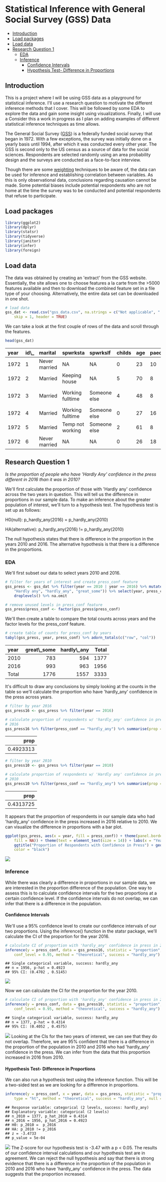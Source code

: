 Statistical Inference with General Social Survey (GSS) Data
================

-   [Introduction](#introduction)
-   [Load packages](#load-packages)
-   [Load data](#load-data)
-   [Research Question 1](#research-question-1)
    -   [EDA](#eda)
    -   [Inference](#inference)
        -   [Confidence Intervals](#confidence-intervals)
        -   [Hypothesis Test- Difference in Proportions](#hypothesis-test--difference-in-proportions)

Introduction
------------

This is a project where I will be using GSS data as a playground for statistical inference. I'll use a research question to motivate the different inference methods that I cover. This will be followed by some EDA to explore the data and gain some insight using visualizations. Finally, I will use a Consider this a work in progress as I plan on adding examples of different statistical inference techniques as time allows.

The General Social Survey ([GSS](http://gss.norc.org/)) is a federally funded social survey that began in 1972. With a few exceptions, the survey was initially done on a yearly basis until 1994, after which it was conducted every other year. The GSS is second only to the US census as a source of data for the social sciences. Respondents are selected randomly using an area probability design and the surveys are conducted as a face-to-face interview.

Though there are some [weighting](http://gss.norc.org/documents/codebook/GSS_Codebook_AppendixA.pdf) techniques to be aware of, the data can be used for inference and establishing correlation between variables. As this is only observational data, conclusions regarding causation cannot be made. Some potential biases include potential respondents who are not home at the time the survey was to be conducted and potential respondents that refuse to participate.

Load packages
-------------

``` r
library(ggplot2)
library(dplyr)
library(statsr)
library(tidyverse)
library(janitor)
library(infer)
library(foreign)
```

Load data
---------

The data was obtained by creating an 'extract' from the GSS website. Essentially, the site allows one to choose features a la carte from the &gt;5000 features available and then to download the combined feature set in a file type of your choosing. Alternatively, the entire data set can be downloaded in one shot.

``` r
# load data
gss_dat <- read.csv("gss_data.csv", na.strings = c("Not applicable", " ", "Dk na"), 
    skip = 1, header = TRUE)
```

We can take a look at the first couple of rows of the data and scroll through the features.

``` r
head(gss_dat)
```

<table>
<thead>
<tr>
<th style="text-align:left;">
year
</th>
<th style="text-align:left;">
id\_
</th>
<th style="text-align:left;">
marital
</th>
<th style="text-align:left;">
spwrksta
</th>
<th style="text-align:left;">
spwrkslf
</th>
<th style="text-align:left;">
childs
</th>
<th style="text-align:left;">
age
</th>
<th style="text-align:left;">
paeduc
</th>
<th style="text-align:left;">
maeduc
</th>
<th style="text-align:left;">
speduc
</th>
<th style="text-align:left;">
degree
</th>
<th style="text-align:left;">
padeg
</th>
<th style="text-align:left;">
madeg
</th>
<th style="text-align:left;">
spdeg
</th>
<th style="text-align:left;">
sex
</th>
<th style="text-align:left;">
race
</th>
<th style="text-align:left;">
income
</th>
<th style="text-align:left;">
partyid
</th>
<th style="text-align:left;">
vote72
</th>
<th style="text-align:left;">
pres72
</th>
<th style="text-align:left;">
vote76
</th>
<th style="text-align:left;">
pres76
</th>
<th style="text-align:left;">
vote80
</th>
<th style="text-align:left;">
pres80
</th>
<th style="text-align:left;">
vote84
</th>
<th style="text-align:left;">
pres84
</th>
<th style="text-align:left;">
vote88
</th>
<th style="text-align:left;">
pres88
</th>
<th style="text-align:left;">
vote92
</th>
<th style="text-align:left;">
pres92
</th>
<th style="text-align:left;">
vote96
</th>
<th style="text-align:left;">
pres96
</th>
<th style="text-align:left;">
vote00
</th>
<th style="text-align:left;">
pres00
</th>
<th style="text-align:left;">
vote04
</th>
<th style="text-align:left;">
pres04
</th>
<th style="text-align:left;">
vote08
</th>
<th style="text-align:left;">
pres08
</th>
<th style="text-align:left;">
vote12
</th>
<th style="text-align:left;">
pres12
</th>
<th style="text-align:left;">
polviews
</th>
<th style="text-align:left;">
natspac
</th>
<th style="text-align:left;">
natenvir
</th>
<th style="text-align:left;">
natheal
</th>
<th style="text-align:left;">
natcity
</th>
<th style="text-align:left;">
natcrime
</th>
<th style="text-align:left;">
natdrug
</th>
<th style="text-align:left;">
nateduc
</th>
<th style="text-align:left;">
natrace
</th>
<th style="text-align:left;">
natarms
</th>
<th style="text-align:left;">
nataid
</th>
<th style="text-align:left;">
natfare
</th>
<th style="text-align:left;">
natroad
</th>
<th style="text-align:left;">
natsoc
</th>
<th style="text-align:left;">
natmass
</th>
<th style="text-align:left;">
natpark
</th>
<th style="text-align:left;">
natsci
</th>
<th style="text-align:left;">
eqwlth
</th>
<th style="text-align:left;">
tax
</th>
<th style="text-align:left;">
gunlaw
</th>
<th style="text-align:left;">
denom
</th>
<th style="text-align:left;">
attend
</th>
<th style="text-align:left;">
reliten
</th>
<th style="text-align:left;">
relig16
</th>
<th style="text-align:left;">
prayer
</th>
<th style="text-align:left;">
racdin
</th>
<th style="text-align:left;">
raclive
</th>
<th style="text-align:left;">
health
</th>
<th style="text-align:left;">
confinan
</th>
<th style="text-align:left;">
conbus
</th>
<th style="text-align:left;">
conclerg
</th>
<th style="text-align:left;">
coneduc
</th>
<th style="text-align:left;">
confed
</th>
<th style="text-align:left;">
conlabor
</th>
<th style="text-align:left;">
conpress
</th>
<th style="text-align:left;">
conmedic
</th>
<th style="text-align:left;">
contv
</th>
<th style="text-align:left;">
conjudge
</th>
<th style="text-align:left;">
consci
</th>
<th style="text-align:left;">
conlegis
</th>
<th style="text-align:left;">
conarmy
</th>
<th style="text-align:left;">
jobfind
</th>
<th style="text-align:left;">
unemp
</th>
<th style="text-align:left;">
abdefect
</th>
<th style="text-align:left;">
abnomore
</th>
<th style="text-align:left;">
abhlth
</th>
<th style="text-align:left;">
abpoor
</th>
<th style="text-align:left;">
abrape
</th>
<th style="text-align:left;">
absingle
</th>
<th style="text-align:left;">
abany
</th>
<th style="text-align:left;">
sexeduc
</th>
<th style="text-align:left;">
letdie1
</th>
<th style="text-align:left;">
suicide1
</th>
<th style="text-align:left;">
owngun
</th>
<th style="text-align:left;">
news
</th>
<th style="text-align:left;">
tvhours
</th>
<th style="text-align:left;">
helppoor
</th>
<th style="text-align:left;">
helpnot
</th>
<th style="text-align:left;">
helpsick
</th>
<th style="text-align:left;">
newsfrom
</th>
<th style="text-align:left;">
scifrom
</th>
<th style="text-align:left;">
advfront
</th>
<th style="text-align:left;">
vetyears
</th>
<th style="text-align:left;">
dwelown
</th>
<th style="text-align:left;">
hhrace
</th>
<th style="text-align:left;">
ballot
</th>
</tr>
</thead>
<tbody>
<tr>
<td style="text-align:left;">
1972
</td>
<td style="text-align:left;">
1
</td>
<td style="text-align:left;">
Never married
</td>
<td style="text-align:left;">
NA
</td>
<td style="text-align:left;">
NA
</td>
<td style="text-align:left;">
0
</td>
<td style="text-align:left;">
23
</td>
<td style="text-align:left;">
10
</td>
<td style="text-align:left;">
NA
</td>
<td style="text-align:left;">
NA
</td>
<td style="text-align:left;">
Bachelor
</td>
<td style="text-align:left;">
Lt high school
</td>
<td style="text-align:left;">
NA
</td>
<td style="text-align:left;">
NA
</td>
<td style="text-align:left;">
Female
</td>
<td style="text-align:left;">
White
</td>
<td style="text-align:left;">
NA
</td>
<td style="text-align:left;">
Ind,near dem
</td>
<td style="text-align:left;">
NA
</td>
<td style="text-align:left;">
NA
</td>
<td style="text-align:left;">
NA
</td>
<td style="text-align:left;">
NA
</td>
<td style="text-align:left;">
NA
</td>
<td style="text-align:left;">
NA
</td>
<td style="text-align:left;">
NA
</td>
<td style="text-align:left;">
NA
</td>
<td style="text-align:left;">
NA
</td>
<td style="text-align:left;">
NA
</td>
<td style="text-align:left;">
NA
</td>
<td style="text-align:left;">
NA
</td>
<td style="text-align:left;">
NA
</td>
<td style="text-align:left;">
NA
</td>
<td style="text-align:left;">
NA
</td>
<td style="text-align:left;">
NA
</td>
<td style="text-align:left;">
NA
</td>
<td style="text-align:left;">
NA
</td>
<td style="text-align:left;">
NA
</td>
<td style="text-align:left;">
NA
</td>
<td style="text-align:left;">
NA
</td>
<td style="text-align:left;">
NA
</td>
<td style="text-align:left;">
NA
</td>
<td style="text-align:left;">
NA
</td>
<td style="text-align:left;">
NA
</td>
<td style="text-align:left;">
NA
</td>
<td style="text-align:left;">
NA
</td>
<td style="text-align:left;">
NA
</td>
<td style="text-align:left;">
NA
</td>
<td style="text-align:left;">
NA
</td>
<td style="text-align:left;">
NA
</td>
<td style="text-align:left;">
NA
</td>
<td style="text-align:left;">
NA
</td>
<td style="text-align:left;">
NA
</td>
<td style="text-align:left;">
NA
</td>
<td style="text-align:left;">
NA
</td>
<td style="text-align:left;">
NA
</td>
<td style="text-align:left;">
NA
</td>
<td style="text-align:left;">
NA
</td>
<td style="text-align:left;">
NA
</td>
<td style="text-align:left;">
NA
</td>
<td style="text-align:left;">
Favor
</td>
<td style="text-align:left;">
NA
</td>
<td style="text-align:left;">
Once a year
</td>
<td style="text-align:left;">
NA
</td>
<td style="text-align:left;">
NA
</td>
<td style="text-align:left;">
NA
</td>
<td style="text-align:left;">
Not object
</td>
<td style="text-align:left;">
Yes
</td>
<td style="text-align:left;">
Good
</td>
<td style="text-align:left;">
NA
</td>
<td style="text-align:left;">
NA
</td>
<td style="text-align:left;">
NA
</td>
<td style="text-align:left;">
NA
</td>
<td style="text-align:left;">
NA
</td>
<td style="text-align:left;">
NA
</td>
<td style="text-align:left;">
NA
</td>
<td style="text-align:left;">
NA
</td>
<td style="text-align:left;">
NA
</td>
<td style="text-align:left;">
NA
</td>
<td style="text-align:left;">
NA
</td>
<td style="text-align:left;">
NA
</td>
<td style="text-align:left;">
NA
</td>
<td style="text-align:left;">
NA
</td>
<td style="text-align:left;">
NA
</td>
<td style="text-align:left;">
Yes
</td>
<td style="text-align:left;">
Yes
</td>
<td style="text-align:left;">
Yes
</td>
<td style="text-align:left;">
Yes
</td>
<td style="text-align:left;">
Yes
</td>
<td style="text-align:left;">
Yes
</td>
<td style="text-align:left;">
NA
</td>
<td style="text-align:left;">
NA
</td>
<td style="text-align:left;">
NA
</td>
<td style="text-align:left;">
NA
</td>
<td style="text-align:left;">
NA
</td>
<td style="text-align:left;">
Everyday
</td>
<td style="text-align:left;">
NA
</td>
<td style="text-align:left;">
NA
</td>
<td style="text-align:left;">
NA
</td>
<td style="text-align:left;">
NA
</td>
<td style="text-align:left;">
NA
</td>
<td style="text-align:left;">
NA
</td>
<td style="text-align:left;">
NA
</td>
<td style="text-align:left;">
NA
</td>
<td style="text-align:left;">
NA
</td>
<td style="text-align:left;">
NA
</td>
<td style="text-align:left;">
NA
</td>
</tr>
<tr>
<td style="text-align:left;">
1972
</td>
<td style="text-align:left;">
2
</td>
<td style="text-align:left;">
Married
</td>
<td style="text-align:left;">
Keeping house
</td>
<td style="text-align:left;">
NA
</td>
<td style="text-align:left;">
5
</td>
<td style="text-align:left;">
70
</td>
<td style="text-align:left;">
8
</td>
<td style="text-align:left;">
8
</td>
<td style="text-align:left;">
12
</td>
<td style="text-align:left;">
Lt high school
</td>
<td style="text-align:left;">
Lt high school
</td>
<td style="text-align:left;">
Lt high school
</td>
<td style="text-align:left;">
High school
</td>
<td style="text-align:left;">
Male
</td>
<td style="text-align:left;">
White
</td>
<td style="text-align:left;">
NA
</td>
<td style="text-align:left;">
Not str democrat
</td>
<td style="text-align:left;">
NA
</td>
<td style="text-align:left;">
NA
</td>
<td style="text-align:left;">
NA
</td>
<td style="text-align:left;">
NA
</td>
<td style="text-align:left;">
NA
</td>
<td style="text-align:left;">
NA
</td>
<td style="text-align:left;">
NA
</td>
<td style="text-align:left;">
NA
</td>
<td style="text-align:left;">
NA
</td>
<td style="text-align:left;">
NA
</td>
<td style="text-align:left;">
NA
</td>
<td style="text-align:left;">
NA
</td>
<td style="text-align:left;">
NA
</td>
<td style="text-align:left;">
NA
</td>
<td style="text-align:left;">
NA
</td>
<td style="text-align:left;">
NA
</td>
<td style="text-align:left;">
NA
</td>
<td style="text-align:left;">
NA
</td>
<td style="text-align:left;">
NA
</td>
<td style="text-align:left;">
NA
</td>
<td style="text-align:left;">
NA
</td>
<td style="text-align:left;">
NA
</td>
<td style="text-align:left;">
NA
</td>
<td style="text-align:left;">
NA
</td>
<td style="text-align:left;">
NA
</td>
<td style="text-align:left;">
NA
</td>
<td style="text-align:left;">
NA
</td>
<td style="text-align:left;">
NA
</td>
<td style="text-align:left;">
NA
</td>
<td style="text-align:left;">
NA
</td>
<td style="text-align:left;">
NA
</td>
<td style="text-align:left;">
NA
</td>
<td style="text-align:left;">
NA
</td>
<td style="text-align:left;">
NA
</td>
<td style="text-align:left;">
NA
</td>
<td style="text-align:left;">
NA
</td>
<td style="text-align:left;">
NA
</td>
<td style="text-align:left;">
NA
</td>
<td style="text-align:left;">
NA
</td>
<td style="text-align:left;">
NA
</td>
<td style="text-align:left;">
NA
</td>
<td style="text-align:left;">
Favor
</td>
<td style="text-align:left;">
NA
</td>
<td style="text-align:left;">
Every week
</td>
<td style="text-align:left;">
NA
</td>
<td style="text-align:left;">
NA
</td>
<td style="text-align:left;">
NA
</td>
<td style="text-align:left;">
Not object
</td>
<td style="text-align:left;">
Yes
</td>
<td style="text-align:left;">
Fair
</td>
<td style="text-align:left;">
NA
</td>
<td style="text-align:left;">
NA
</td>
<td style="text-align:left;">
NA
</td>
<td style="text-align:left;">
NA
</td>
<td style="text-align:left;">
NA
</td>
<td style="text-align:left;">
NA
</td>
<td style="text-align:left;">
NA
</td>
<td style="text-align:left;">
NA
</td>
<td style="text-align:left;">
NA
</td>
<td style="text-align:left;">
NA
</td>
<td style="text-align:left;">
NA
</td>
<td style="text-align:left;">
NA
</td>
<td style="text-align:left;">
NA
</td>
<td style="text-align:left;">
NA
</td>
<td style="text-align:left;">
NA
</td>
<td style="text-align:left;">
Yes
</td>
<td style="text-align:left;">
No
</td>
<td style="text-align:left;">
Yes
</td>
<td style="text-align:left;">
No
</td>
<td style="text-align:left;">
Yes
</td>
<td style="text-align:left;">
Yes
</td>
<td style="text-align:left;">
NA
</td>
<td style="text-align:left;">
NA
</td>
<td style="text-align:left;">
NA
</td>
<td style="text-align:left;">
NA
</td>
<td style="text-align:left;">
NA
</td>
<td style="text-align:left;">
Everyday
</td>
<td style="text-align:left;">
NA
</td>
<td style="text-align:left;">
NA
</td>
<td style="text-align:left;">
NA
</td>
<td style="text-align:left;">
NA
</td>
<td style="text-align:left;">
NA
</td>
<td style="text-align:left;">
NA
</td>
<td style="text-align:left;">
NA
</td>
<td style="text-align:left;">
NA
</td>
<td style="text-align:left;">
NA
</td>
<td style="text-align:left;">
NA
</td>
<td style="text-align:left;">
NA
</td>
</tr>
<tr>
<td style="text-align:left;">
1972
</td>
<td style="text-align:left;">
3
</td>
<td style="text-align:left;">
Married
</td>
<td style="text-align:left;">
Working fulltime
</td>
<td style="text-align:left;">
Someone else
</td>
<td style="text-align:left;">
4
</td>
<td style="text-align:left;">
48
</td>
<td style="text-align:left;">
8
</td>
<td style="text-align:left;">
8
</td>
<td style="text-align:left;">
11
</td>
<td style="text-align:left;">
High school
</td>
<td style="text-align:left;">
Lt high school
</td>
<td style="text-align:left;">
Lt high school
</td>
<td style="text-align:left;">
No answer
</td>
<td style="text-align:left;">
Female
</td>
<td style="text-align:left;">
White
</td>
<td style="text-align:left;">
NA
</td>
<td style="text-align:left;">
Independent
</td>
<td style="text-align:left;">
NA
</td>
<td style="text-align:left;">
NA
</td>
<td style="text-align:left;">
NA
</td>
<td style="text-align:left;">
NA
</td>
<td style="text-align:left;">
NA
</td>
<td style="text-align:left;">
NA
</td>
<td style="text-align:left;">
NA
</td>
<td style="text-align:left;">
NA
</td>
<td style="text-align:left;">
NA
</td>
<td style="text-align:left;">
NA
</td>
<td style="text-align:left;">
NA
</td>
<td style="text-align:left;">
NA
</td>
<td style="text-align:left;">
NA
</td>
<td style="text-align:left;">
NA
</td>
<td style="text-align:left;">
NA
</td>
<td style="text-align:left;">
NA
</td>
<td style="text-align:left;">
NA
</td>
<td style="text-align:left;">
NA
</td>
<td style="text-align:left;">
NA
</td>
<td style="text-align:left;">
NA
</td>
<td style="text-align:left;">
NA
</td>
<td style="text-align:left;">
NA
</td>
<td style="text-align:left;">
NA
</td>
<td style="text-align:left;">
NA
</td>
<td style="text-align:left;">
NA
</td>
<td style="text-align:left;">
NA
</td>
<td style="text-align:left;">
NA
</td>
<td style="text-align:left;">
NA
</td>
<td style="text-align:left;">
NA
</td>
<td style="text-align:left;">
NA
</td>
<td style="text-align:left;">
NA
</td>
<td style="text-align:left;">
NA
</td>
<td style="text-align:left;">
NA
</td>
<td style="text-align:left;">
NA
</td>
<td style="text-align:left;">
NA
</td>
<td style="text-align:left;">
NA
</td>
<td style="text-align:left;">
NA
</td>
<td style="text-align:left;">
NA
</td>
<td style="text-align:left;">
NA
</td>
<td style="text-align:left;">
NA
</td>
<td style="text-align:left;">
NA
</td>
<td style="text-align:left;">
Favor
</td>
<td style="text-align:left;">
Methodist-dk which
</td>
<td style="text-align:left;">
Once a month
</td>
<td style="text-align:left;">
NA
</td>
<td style="text-align:left;">
NA
</td>
<td style="text-align:left;">
NA
</td>
<td style="text-align:left;">
Not object
</td>
<td style="text-align:left;">
Yes
</td>
<td style="text-align:left;">
Excellent
</td>
<td style="text-align:left;">
NA
</td>
<td style="text-align:left;">
NA
</td>
<td style="text-align:left;">
NA
</td>
<td style="text-align:left;">
NA
</td>
<td style="text-align:left;">
NA
</td>
<td style="text-align:left;">
NA
</td>
<td style="text-align:left;">
NA
</td>
<td style="text-align:left;">
NA
</td>
<td style="text-align:left;">
NA
</td>
<td style="text-align:left;">
NA
</td>
<td style="text-align:left;">
NA
</td>
<td style="text-align:left;">
NA
</td>
<td style="text-align:left;">
NA
</td>
<td style="text-align:left;">
NA
</td>
<td style="text-align:left;">
NA
</td>
<td style="text-align:left;">
Yes
</td>
<td style="text-align:left;">
Yes
</td>
<td style="text-align:left;">
Yes
</td>
<td style="text-align:left;">
Yes
</td>
<td style="text-align:left;">
Yes
</td>
<td style="text-align:left;">
Yes
</td>
<td style="text-align:left;">
NA
</td>
<td style="text-align:left;">
NA
</td>
<td style="text-align:left;">
NA
</td>
<td style="text-align:left;">
NA
</td>
<td style="text-align:left;">
NA
</td>
<td style="text-align:left;">
Everyday
</td>
<td style="text-align:left;">
NA
</td>
<td style="text-align:left;">
NA
</td>
<td style="text-align:left;">
NA
</td>
<td style="text-align:left;">
NA
</td>
<td style="text-align:left;">
NA
</td>
<td style="text-align:left;">
NA
</td>
<td style="text-align:left;">
NA
</td>
<td style="text-align:left;">
NA
</td>
<td style="text-align:left;">
NA
</td>
<td style="text-align:left;">
NA
</td>
<td style="text-align:left;">
NA
</td>
</tr>
<tr>
<td style="text-align:left;">
1972
</td>
<td style="text-align:left;">
4
</td>
<td style="text-align:left;">
Married
</td>
<td style="text-align:left;">
Working fulltime
</td>
<td style="text-align:left;">
Someone else
</td>
<td style="text-align:left;">
0
</td>
<td style="text-align:left;">
27
</td>
<td style="text-align:left;">
16
</td>
<td style="text-align:left;">
12
</td>
<td style="text-align:left;">
20
</td>
<td style="text-align:left;">
Bachelor
</td>
<td style="text-align:left;">
Bachelor
</td>
<td style="text-align:left;">
High school
</td>
<td style="text-align:left;">
Graduate
</td>
<td style="text-align:left;">
Female
</td>
<td style="text-align:left;">
White
</td>
<td style="text-align:left;">
NA
</td>
<td style="text-align:left;">
Not str democrat
</td>
<td style="text-align:left;">
NA
</td>
<td style="text-align:left;">
NA
</td>
<td style="text-align:left;">
NA
</td>
<td style="text-align:left;">
NA
</td>
<td style="text-align:left;">
NA
</td>
<td style="text-align:left;">
NA
</td>
<td style="text-align:left;">
NA
</td>
<td style="text-align:left;">
NA
</td>
<td style="text-align:left;">
NA
</td>
<td style="text-align:left;">
NA
</td>
<td style="text-align:left;">
NA
</td>
<td style="text-align:left;">
NA
</td>
<td style="text-align:left;">
NA
</td>
<td style="text-align:left;">
NA
</td>
<td style="text-align:left;">
NA
</td>
<td style="text-align:left;">
NA
</td>
<td style="text-align:left;">
NA
</td>
<td style="text-align:left;">
NA
</td>
<td style="text-align:left;">
NA
</td>
<td style="text-align:left;">
NA
</td>
<td style="text-align:left;">
NA
</td>
<td style="text-align:left;">
NA
</td>
<td style="text-align:left;">
NA
</td>
<td style="text-align:left;">
NA
</td>
<td style="text-align:left;">
NA
</td>
<td style="text-align:left;">
NA
</td>
<td style="text-align:left;">
NA
</td>
<td style="text-align:left;">
NA
</td>
<td style="text-align:left;">
NA
</td>
<td style="text-align:left;">
NA
</td>
<td style="text-align:left;">
NA
</td>
<td style="text-align:left;">
NA
</td>
<td style="text-align:left;">
NA
</td>
<td style="text-align:left;">
NA
</td>
<td style="text-align:left;">
NA
</td>
<td style="text-align:left;">
NA
</td>
<td style="text-align:left;">
NA
</td>
<td style="text-align:left;">
NA
</td>
<td style="text-align:left;">
NA
</td>
<td style="text-align:left;">
NA
</td>
<td style="text-align:left;">
NA
</td>
<td style="text-align:left;">
Favor
</td>
<td style="text-align:left;">
NA
</td>
<td style="text-align:left;">
Never
</td>
<td style="text-align:left;">
NA
</td>
<td style="text-align:left;">
NA
</td>
<td style="text-align:left;">
NA
</td>
<td style="text-align:left;">
Not object
</td>
<td style="text-align:left;">
Yes
</td>
<td style="text-align:left;">
Good
</td>
<td style="text-align:left;">
NA
</td>
<td style="text-align:left;">
NA
</td>
<td style="text-align:left;">
NA
</td>
<td style="text-align:left;">
NA
</td>
<td style="text-align:left;">
NA
</td>
<td style="text-align:left;">
NA
</td>
<td style="text-align:left;">
NA
</td>
<td style="text-align:left;">
NA
</td>
<td style="text-align:left;">
NA
</td>
<td style="text-align:left;">
NA
</td>
<td style="text-align:left;">
NA
</td>
<td style="text-align:left;">
NA
</td>
<td style="text-align:left;">
NA
</td>
<td style="text-align:left;">
NA
</td>
<td style="text-align:left;">
NA
</td>
<td style="text-align:left;">
No
</td>
<td style="text-align:left;">
No
</td>
<td style="text-align:left;">
Yes
</td>
<td style="text-align:left;">
Yes
</td>
<td style="text-align:left;">
Yes
</td>
<td style="text-align:left;">
Yes
</td>
<td style="text-align:left;">
NA
</td>
<td style="text-align:left;">
NA
</td>
<td style="text-align:left;">
NA
</td>
<td style="text-align:left;">
NA
</td>
<td style="text-align:left;">
NA
</td>
<td style="text-align:left;">
Once a week
</td>
<td style="text-align:left;">
NA
</td>
<td style="text-align:left;">
NA
</td>
<td style="text-align:left;">
NA
</td>
<td style="text-align:left;">
NA
</td>
<td style="text-align:left;">
NA
</td>
<td style="text-align:left;">
NA
</td>
<td style="text-align:left;">
NA
</td>
<td style="text-align:left;">
NA
</td>
<td style="text-align:left;">
NA
</td>
<td style="text-align:left;">
NA
</td>
<td style="text-align:left;">
NA
</td>
</tr>
<tr>
<td style="text-align:left;">
1972
</td>
<td style="text-align:left;">
5
</td>
<td style="text-align:left;">
Married
</td>
<td style="text-align:left;">
Temp not working
</td>
<td style="text-align:left;">
Someone else
</td>
<td style="text-align:left;">
2
</td>
<td style="text-align:left;">
61
</td>
<td style="text-align:left;">
8
</td>
<td style="text-align:left;">
8
</td>
<td style="text-align:left;">
12
</td>
<td style="text-align:left;">
High school
</td>
<td style="text-align:left;">
Lt high school
</td>
<td style="text-align:left;">
Lt high school
</td>
<td style="text-align:left;">
High school
</td>
<td style="text-align:left;">
Female
</td>
<td style="text-align:left;">
White
</td>
<td style="text-align:left;">
NA
</td>
<td style="text-align:left;">
Strong democrat
</td>
<td style="text-align:left;">
NA
</td>
<td style="text-align:left;">
NA
</td>
<td style="text-align:left;">
NA
</td>
<td style="text-align:left;">
NA
</td>
<td style="text-align:left;">
NA
</td>
<td style="text-align:left;">
NA
</td>
<td style="text-align:left;">
NA
</td>
<td style="text-align:left;">
NA
</td>
<td style="text-align:left;">
NA
</td>
<td style="text-align:left;">
NA
</td>
<td style="text-align:left;">
NA
</td>
<td style="text-align:left;">
NA
</td>
<td style="text-align:left;">
NA
</td>
<td style="text-align:left;">
NA
</td>
<td style="text-align:left;">
NA
</td>
<td style="text-align:left;">
NA
</td>
<td style="text-align:left;">
NA
</td>
<td style="text-align:left;">
NA
</td>
<td style="text-align:left;">
NA
</td>
<td style="text-align:left;">
NA
</td>
<td style="text-align:left;">
NA
</td>
<td style="text-align:left;">
NA
</td>
<td style="text-align:left;">
NA
</td>
<td style="text-align:left;">
NA
</td>
<td style="text-align:left;">
NA
</td>
<td style="text-align:left;">
NA
</td>
<td style="text-align:left;">
NA
</td>
<td style="text-align:left;">
NA
</td>
<td style="text-align:left;">
NA
</td>
<td style="text-align:left;">
NA
</td>
<td style="text-align:left;">
NA
</td>
<td style="text-align:left;">
NA
</td>
<td style="text-align:left;">
NA
</td>
<td style="text-align:left;">
NA
</td>
<td style="text-align:left;">
NA
</td>
<td style="text-align:left;">
NA
</td>
<td style="text-align:left;">
NA
</td>
<td style="text-align:left;">
NA
</td>
<td style="text-align:left;">
NA
</td>
<td style="text-align:left;">
NA
</td>
<td style="text-align:left;">
NA
</td>
<td style="text-align:left;">
Favor
</td>
<td style="text-align:left;">
Methodist-dk which
</td>
<td style="text-align:left;">
Never
</td>
<td style="text-align:left;">
NA
</td>
<td style="text-align:left;">
NA
</td>
<td style="text-align:left;">
NA
</td>
<td style="text-align:left;">
Not object
</td>
<td style="text-align:left;">
Yes
</td>
<td style="text-align:left;">
Good
</td>
<td style="text-align:left;">
NA
</td>
<td style="text-align:left;">
NA
</td>
<td style="text-align:left;">
NA
</td>
<td style="text-align:left;">
NA
</td>
<td style="text-align:left;">
NA
</td>
<td style="text-align:left;">
NA
</td>
<td style="text-align:left;">
NA
</td>
<td style="text-align:left;">
NA
</td>
<td style="text-align:left;">
NA
</td>
<td style="text-align:left;">
NA
</td>
<td style="text-align:left;">
NA
</td>
<td style="text-align:left;">
NA
</td>
<td style="text-align:left;">
NA
</td>
<td style="text-align:left;">
NA
</td>
<td style="text-align:left;">
NA
</td>
<td style="text-align:left;">
Yes
</td>
<td style="text-align:left;">
Yes
</td>
<td style="text-align:left;">
Yes
</td>
<td style="text-align:left;">
Yes
</td>
<td style="text-align:left;">
Yes
</td>
<td style="text-align:left;">
Yes
</td>
<td style="text-align:left;">
NA
</td>
<td style="text-align:left;">
NA
</td>
<td style="text-align:left;">
NA
</td>
<td style="text-align:left;">
NA
</td>
<td style="text-align:left;">
NA
</td>
<td style="text-align:left;">
Everyday
</td>
<td style="text-align:left;">
NA
</td>
<td style="text-align:left;">
NA
</td>
<td style="text-align:left;">
NA
</td>
<td style="text-align:left;">
NA
</td>
<td style="text-align:left;">
NA
</td>
<td style="text-align:left;">
NA
</td>
<td style="text-align:left;">
NA
</td>
<td style="text-align:left;">
NA
</td>
<td style="text-align:left;">
NA
</td>
<td style="text-align:left;">
NA
</td>
<td style="text-align:left;">
NA
</td>
</tr>
<tr>
<td style="text-align:left;">
1972
</td>
<td style="text-align:left;">
6
</td>
<td style="text-align:left;">
Never married
</td>
<td style="text-align:left;">
NA
</td>
<td style="text-align:left;">
NA
</td>
<td style="text-align:left;">
0
</td>
<td style="text-align:left;">
26
</td>
<td style="text-align:left;">
18
</td>
<td style="text-align:left;">
19
</td>
<td style="text-align:left;">
NA
</td>
<td style="text-align:left;">
High school
</td>
<td style="text-align:left;">
Bachelor
</td>
<td style="text-align:left;">
Graduate
</td>
<td style="text-align:left;">
NA
</td>
<td style="text-align:left;">
Male
</td>
<td style="text-align:left;">
White
</td>
<td style="text-align:left;">
NA
</td>
<td style="text-align:left;">
Ind,near dem
</td>
<td style="text-align:left;">
NA
</td>
<td style="text-align:left;">
NA
</td>
<td style="text-align:left;">
NA
</td>
<td style="text-align:left;">
NA
</td>
<td style="text-align:left;">
NA
</td>
<td style="text-align:left;">
NA
</td>
<td style="text-align:left;">
NA
</td>
<td style="text-align:left;">
NA
</td>
<td style="text-align:left;">
NA
</td>
<td style="text-align:left;">
NA
</td>
<td style="text-align:left;">
NA
</td>
<td style="text-align:left;">
NA
</td>
<td style="text-align:left;">
NA
</td>
<td style="text-align:left;">
NA
</td>
<td style="text-align:left;">
NA
</td>
<td style="text-align:left;">
NA
</td>
<td style="text-align:left;">
NA
</td>
<td style="text-align:left;">
NA
</td>
<td style="text-align:left;">
NA
</td>
<td style="text-align:left;">
NA
</td>
<td style="text-align:left;">
NA
</td>
<td style="text-align:left;">
NA
</td>
<td style="text-align:left;">
NA
</td>
<td style="text-align:left;">
NA
</td>
<td style="text-align:left;">
NA
</td>
<td style="text-align:left;">
NA
</td>
<td style="text-align:left;">
NA
</td>
<td style="text-align:left;">
NA
</td>
<td style="text-align:left;">
NA
</td>
<td style="text-align:left;">
NA
</td>
<td style="text-align:left;">
NA
</td>
<td style="text-align:left;">
NA
</td>
<td style="text-align:left;">
NA
</td>
<td style="text-align:left;">
NA
</td>
<td style="text-align:left;">
NA
</td>
<td style="text-align:left;">
NA
</td>
<td style="text-align:left;">
NA
</td>
<td style="text-align:left;">
NA
</td>
<td style="text-align:left;">
NA
</td>
<td style="text-align:left;">
NA
</td>
<td style="text-align:left;">
NA
</td>
<td style="text-align:left;">
Oppose
</td>
<td style="text-align:left;">
Episcopal
</td>
<td style="text-align:left;">
Once a year
</td>
<td style="text-align:left;">
NA
</td>
<td style="text-align:left;">
NA
</td>
<td style="text-align:left;">
NA
</td>
<td style="text-align:left;">
Mildly object
</td>
<td style="text-align:left;">
Yes
</td>
<td style="text-align:left;">
Good
</td>
<td style="text-align:left;">
NA
</td>
<td style="text-align:left;">
NA
</td>
<td style="text-align:left;">
NA
</td>
<td style="text-align:left;">
NA
</td>
<td style="text-align:left;">
NA
</td>
<td style="text-align:left;">
NA
</td>
<td style="text-align:left;">
NA
</td>
<td style="text-align:left;">
NA
</td>
<td style="text-align:left;">
NA
</td>
<td style="text-align:left;">
NA
</td>
<td style="text-align:left;">
NA
</td>
<td style="text-align:left;">
NA
</td>
<td style="text-align:left;">
NA
</td>
<td style="text-align:left;">
NA
</td>
<td style="text-align:left;">
NA
</td>
<td style="text-align:left;">
Yes
</td>
<td style="text-align:left;">
Yes
</td>
<td style="text-align:left;">
Yes
</td>
<td style="text-align:left;">
Yes
</td>
<td style="text-align:left;">
Yes
</td>
<td style="text-align:left;">
Yes
</td>
<td style="text-align:left;">
NA
</td>
<td style="text-align:left;">
NA
</td>
<td style="text-align:left;">
NA
</td>
<td style="text-align:left;">
NA
</td>
<td style="text-align:left;">
NA
</td>
<td style="text-align:left;">
Everyday
</td>
<td style="text-align:left;">
NA
</td>
<td style="text-align:left;">
NA
</td>
<td style="text-align:left;">
NA
</td>
<td style="text-align:left;">
NA
</td>
<td style="text-align:left;">
NA
</td>
<td style="text-align:left;">
NA
</td>
<td style="text-align:left;">
NA
</td>
<td style="text-align:left;">
NA
</td>
<td style="text-align:left;">
NA
</td>
<td style="text-align:left;">
NA
</td>
<td style="text-align:left;">
NA
</td>
</tr>
</tbody>
</table>

Research Question 1
-------------------

*Is the proportion of people who have 'Hardly Any' confidence in the press different in 2016 than it was in 2010?*

We'll first calculate the proportion of those with 'Hardly any' confidence across the two years in question. This will tell us the difference in proportions in our sample data. To make an inference about the greater population of interest, we'll turn to a hypothesis test. The hypothesis test is set up as follows:

H0(null): p\_hardly\_any(2016) = p\_hardly\_any(2010)

HA(alternative): p\_hardly\_any(2016) != p\_hardly\_any(2010)

The null hypothesis states that there is difference in the proportion in the years 2010 and 2016. The alternative hypothesis is that there is a difference in the proportions.

### EDA

We'll first subset our data to select years 2010 and 2016.

``` r
# filter for years of interest and create press_conf feature
gss_press <- gss_dat %>% filter(year == 2010 | year == 2016) %>% mutate(press_conf = ifelse(conpress == 
    "Hardly any", "hardly_any", "great_some")) %>% select(year, press_conf) %>% 
    droplevels() %>% na.omit

# remove unused levels in press_conf feature
gss_press$press_conf <- factor(gss_press$press_conf)
```

We'll then create a table to compare the total counts across years and the factor levels for the press\_conf feature.

``` r
# create table of counts for press_conf by years
tabyl(gss_press, year, press_conf) %>% adorn_totals(c("row", "col"))
```

<table>
<thead>
<tr>
<th style="text-align:left;">
year
</th>
<th style="text-align:right;">
great\_some
</th>
<th style="text-align:right;">
hardly\_any
</th>
<th style="text-align:right;">
Total
</th>
</tr>
</thead>
<tbody>
<tr>
<td style="text-align:left;">
2010
</td>
<td style="text-align:right;">
783
</td>
<td style="text-align:right;">
594
</td>
<td style="text-align:right;">
1377
</td>
</tr>
<tr>
<td style="text-align:left;">
2016
</td>
<td style="text-align:right;">
993
</td>
<td style="text-align:right;">
963
</td>
<td style="text-align:right;">
1956
</td>
</tr>
<tr>
<td style="text-align:left;">
Total
</td>
<td style="text-align:right;">
1776
</td>
<td style="text-align:right;">
1557
</td>
<td style="text-align:right;">
3333
</td>
</tr>
</tbody>
</table>

It's difficult to draw any conclusions by simply looking at the counts in the table so we'll calculate the proportion who have 'hardly\_any' confidence in the press across years.

``` r
# filter by year 2016
gss_press16 <- gss_press %>% filter(year == 2016)

# calculate proportion of respondents w/ 'hardly_any' confidence in press in
# 2016
gss_press16 %>% filter(press_conf == "hardly_any") %>% summarise(prop = n()/nrow(gss_press16))
```

<table>
<thead>
<tr>
<th style="text-align:right;">
prop
</th>
</tr>
</thead>
<tbody>
<tr>
<td style="text-align:right;">
0.4923313
</td>
</tr>
</tbody>
</table>

``` r
# filter by year 2010
gss_press10 <- gss_press %>% filter(year == 2010)

# calculate proportion of respondents w/ 'Hardly any' confidence in press in
# 2010
gss_press10 %>% filter(press_conf == "hardly_any") %>% summarise(prop = n()/nrow(gss_press10))
```

<table>
<thead>
<tr>
<th style="text-align:right;">
prop
</th>
</tr>
</thead>
<tbody>
<tr>
<td style="text-align:right;">
0.4313725
</td>
</tr>
</tbody>
</table>

It appears that the proportion of respondents in our sample data who had 'hardly\_any' confidence in the press increased in 2016 relative to 2010. We can visualize the difference in proportions with a bar plot.

``` r
ggplot(gss_press, aes(x = year, fill = press_conf)) + theme(panel.border = element_rect(colour = "black", 
    fill = NA)) + theme(text = element_text(size = 14)) + labs(x = "Year", y = "Proportion") + 
    ggtitle("Proportion of Respondents with Confidence in Press") + geom_bar(position = "fill", 
    color = "black")
```

![](GSS_Inference_proj_files/figure-markdown_github/unnamed-chunk-7-1.png)

### Inference

While there was clearly a difference in proportions in our sample data, we are interested in the proportion difference of the population. One way to assess this is to calculate confidence intervals for the two proportions at a certain confidence level. If the confidence intervals do not overlap, we can infer that there is a difference in the population.

#### Confidence Intervals

We'll use a 95% confidence level to create our confidence intervals of our two proportions. Using the inference() function in the statsr package, we'll calculate the CI of the proportion for the year 2016.

``` r
# calculate CI of proportion with 'hardly_any' confidence in press in 2016
inference(y = press_conf, data = gss_press16, statistic = "proportion", type = "ci", 
    conf_level = 0.95, method = "theoretical", success = "hardly_any")
```

    ## Single categorical variable, success: hardly_any
    ## n = 1956, p-hat = 0.4923
    ## 95% CI: (0.4702 , 0.5145)

![](GSS_Inference_proj_files/figure-markdown_github/unnamed-chunk-8-1.png)

Now we can calculate the CI for the proportion for the year 2010.

``` r
# calculate CI of proportion with 'hardly_any' confidence in press in 2010
inference(y = press_conf, data = gss_press10, statistic = "proportion", type = "ci", 
    conf_level = 0.95, method = "theoretical", success = "hardly_any")
```

    ## Single categorical variable, success: hardly_any
    ## n = 1377, p-hat = 0.4314
    ## 95% CI: (0.4052 , 0.4575)

![](GSS_Inference_proj_files/figure-markdown_github/unnamed-chunk-9-1.png) Looking at the CIs for the two years of interest, we can see that they do not overlap. Therefore, we are 95% confident that there is a difference in the proportion of the population in 2010 and 2016 who had 'hardly\_any' confidence in the press. We can infer from the data that this proportion increased in 2016 from 2010.

#### Hypothesis Test- Difference in Proportions

We can also run a hypothesis test using the inference function. This will be a two-sided test as we are looking for a difference in proportions.

``` r
inference(y = press_conf, x = year, data = gss_press, statistic = "proportion", 
    type = "ht", method = "theoretical", success = "hardly_any", null = 0, alternative = "twosided")
```

    ## Response variable: categorical (2 levels, success: hardly_any)
    ## Explanatory variable: categorical (2 levels) 
    ## n_2010 = 1377, p_hat_2010 = 0.4314
    ## n_2016 = 1956, p_hat_2016 = 0.4923
    ## H0: p_2010 =  p_2016
    ## HA: p_2010 != p_2016
    ## z = -3.4733
    ## p_value = 5e-04

![](GSS_Inference_proj_files/figure-markdown_github/unnamed-chunk-10-1.png) The Z-score for our hypothesis test is -3.47 with a p &lt; 0.05. The results of our confidence interval calculations and our hypothesis test are in agreement. We can reject the null hypothesis and say that there is strong evidence that there is a difference in the proportion of the population in 2010 and 2016 who have 'hardly\_any' confidence in the press. The data suggests that the proportion increased.
